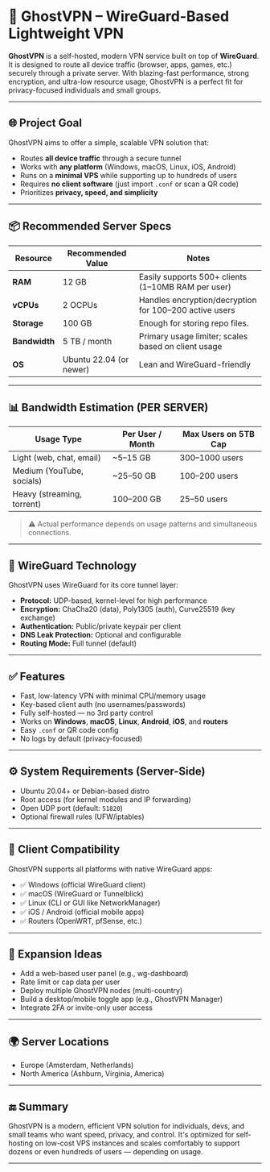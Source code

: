 # 👻 GhostVPN – WireGuard-Based Lightweight VPN

**GhostVPN** is a self-hosted, modern VPN service built on top of **WireGuard**. It is designed to route all device traffic (browser, apps, games, etc.) securely through a private server. With blazing-fast performance, strong encryption, and ultra-low resource usage, GhostVPN is a perfect fit for privacy-focused individuals and small groups.

---

## 🌐 Project Goal

GhostVPN aims to offer a simple, scalable VPN solution that:

- Routes **all device traffic** through a secure tunnel
- Works with **any platform** (Windows, macOS, Linux, iOS, Android)
- Runs on a **minimal VPS** while supporting up to hundreds of users
- Requires **no client software** (just import `.conf` or scan a QR code)
- Prioritizes **privacy, speed, and simplicity**

---

## 📦 Recommended Server Specs

| Resource      | Recommended Value     | Notes                                                 |
|---------------|------------------------|--------------------------------------------------------|
| **RAM**       | 12 GB                  | Easily supports 500+ clients (1–10MB RAM per user)     |
| **vCPUs**     | 2 OCPUs                | Handles encryption/decryption for 100–200 active users |
| **Storage**   | 100 GB                 | Enough for storing repo files.                         |
| **Bandwidth** | 5 TB / month           | Primary usage limiter; scales based on client usage    |
| **OS**        | Ubuntu 22.04 (or newer) | Lean and WireGuard-friendly                            |

---

## 📊 Bandwidth Estimation (PER SERVER)

| Usage Type               | Per User / Month | Max Users on 5TB Cap |
|--------------------------|------------------|-----------------------|
| Light (web, chat, email) | ~5–15 GB         | 300–1000 users        |
| Medium (YouTube, socials)| ~25–50 GB        | 100–200 users         |
| Heavy (streaming, torrent)| 100–200 GB      | 25–50 users           |

> ⚠️ Actual performance depends on usage patterns and simultaneous connections.

---

## 🔐 WireGuard Technology

GhostVPN uses WireGuard for its core tunnel layer:

- **Protocol:** UDP-based, kernel-level for high performance  
- **Encryption:** ChaCha20 (data), Poly1305 (auth), Curve25519 (key exchange)  
- **Authentication:** Public/private keypair per client  
- **DNS Leak Protection:** Optional and configurable  
- **Routing Mode:** Full tunnel (default)

---

## ✅ Features

- Fast, low-latency VPN with minimal CPU/memory usage  
- Key-based client auth (no usernames/passwords)  
- Fully self-hosted — no 3rd party control  
- Works on **Windows**, **macOS**, **Linux**, **Android**, **iOS**, and **routers**  
- Easy `.conf` or QR code config  
- No logs by default (privacy-focused)

---

## ⚙️ System Requirements (Server-Side)

- Ubuntu 20.04+ or Debian-based distro  
- Root access (for kernel modules and IP forwarding)  
- Open UDP port (default: `51820`)  
- Optional firewall rules (UFW/iptables)

---

## 📲 Client Compatibility

GhostVPN supports all platforms with native WireGuard apps:

- ✅ Windows (official WireGuard client)
- ✅ macOS (WireGuard or Tunnelblick)
- ✅ Linux (CLI or GUI like NetworkManager)
- ✅ iOS / Android (official mobile apps)
- ✅ Routers (OpenWRT, pfSense, etc.)

---

## 🧱 Expansion Ideas

- Add a web-based user panel (e.g., wg-dashboard)
- Rate limit or cap data per user
- Deploy multiple GhostVPN nodes (multi-country)
- Build a desktop/mobile toggle app (e.g., GhostVPN Manager)
- Integrate 2FA or invite-only user access

---

## 🌍 Server Locations

- Europe (Amsterdam, Netherlands)
- North America (Ashburn, Virginia, America)

---

## 🔚 Summary

GhostVPN is a modern, efficient VPN solution for individuals, devs, and small teams who want speed, privacy, and control. It's optimized for self-hosting on low-cost VPS instances and scales comfortably to support dozens or even hundreds of users — depending on usage.

---

